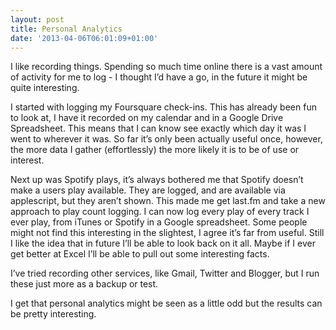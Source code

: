 ```yaml
---
layout: post
title: Personal Analytics
date: '2013-04-06T06:01:09+01:00'
---
```

I like recording things. Spending so much time online there is a vast amount of
activity for me to log - I thought I’d have a go, in the future it might be
quite interesting.

I started with logging my Foursquare check-ins. This has already been fun to
look at, I have it recorded on my calendar and in a Google Drive Spreadsheet.
This means that I can know see exactly which day it was I went to wherever it
was. So far it’s only been actually useful once, however, the more data I
gather (effortlessly) the more likely it is to be of use or interest.

Next up was Spotify plays, it’s always bothered me that Spotify doesn’t make a
users play available. They are logged, and are available via applescript, but
they aren’t shown. This made me get last.fm and take a new approach to play
count logging. I can now log every play of every track I ever play, from iTunes
or Spotify in a Google spreadsheet. Some people might not find this interesting
in the slightest, I agree it’s far from useful. Still I like the idea that in
future I’ll be able to look back on it all. Maybe if I ever get better at Excel
I’ll be able to pull out some interesting facts.

I’ve tried recording other services, like Gmail, Twitter and Blogger, but
I run these just more as a backup or test.

I get that personal analytics might be seen as a little odd but the results can
be pretty interesting.
